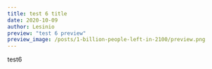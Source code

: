 ```yaml
---
title: test 6 title
date: 2020-10-09
author: Lesinio
preview: "test 6 preview"
preview_image: /posts/1-billion-people-left-in-2100/preview.png
---
```


<p>test6</p>
